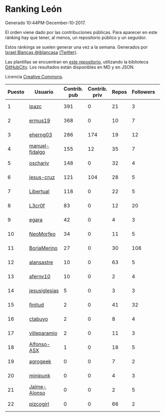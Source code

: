 # Ranking León

Generado 10:44PM-December-10-2017.

El orden viene dado por las contribuciones públicas. Para aparecer en este ránking hay que tener, al menos, un repositorio público y un seguidor.

Estos ránkings se suelen generar una vez a la semana. Generados por [Israel Blancas @iblancasa](https://github.com/iblancasa/) [(Twitter)](https://twitter.com/iblancasa).

Las plantillas se encuentran en [este repositorio](https://github.com/iblancasa/GH-Spanish-Ranking), utilizando la biblioteca [GitHubCity](https://github.com/iblancasa/GitHubCity). Los resultados están disponibles en MD y en JSON.

Licencia [Creative Commons](https://creativecommons.org/licenses/by/4.0/).

| Puesto   |  Usuario  | Contrib. pub | Contrib. priv |Repos| Followers | Desde |  Avatar  |
|----------|-----------|--------------|---------------|-----|-----------|-------|----------|
|1|[ipazc](https://github.com/ipazc)|391|0|21|3|2014-03-03|![ipazc](https://avatars0.githubusercontent.com/u/6841743)|
|2|[ermus19](https://github.com/ermus19)|368|0|10|7|2012-12-14|![ermus19](https://avatars3.githubusercontent.com/u/3046446)|
|3|[eherng03](https://github.com/eherng03)|286|174|19|12|2016-03-03|![eherng03](https://avatars1.githubusercontent.com/u/17623621)|
|4|[manuel-fidalgo](https://github.com/manuel-fidalgo)|155|12|35|7|2016-02-05|![manuel-fidalgo](https://avatars1.githubusercontent.com/u/17085524)|
|5|[oschariv](https://github.com/oschariv)|148|0|32|4|2016-09-26|![oschariv](https://avatars1.githubusercontent.com/u/22443024)|
|6|[jesus-cruz](https://github.com/jesus-cruz)|121|104|28|5|2016-03-04|![jesus-cruz](https://avatars2.githubusercontent.com/u/17657793)|
|7|[Libertual](https://github.com/Libertual)|118|0|22|5|2014-11-17|![Libertual](https://avatars1.githubusercontent.com/u/9809302)|
|8|[L3cr0f](https://github.com/L3cr0f)|83|0|12|20|2016-02-25|![L3cr0f](https://avatars0.githubusercontent.com/u/17481756)|
|9|[egara](https://github.com/egara)|42|0|4|3|2015-08-07|![egara](https://avatars0.githubusercontent.com/u/13696843)|
|10|[NeoMorfeo](https://github.com/NeoMorfeo)|34|0|11|5|2013-03-04|![NeoMorfeo](https://avatars2.githubusercontent.com/u/3766333)|
|11|[BorjaMerino](https://github.com/BorjaMerino)|27|0|30|108|2012-05-03|![BorjaMerino](https://avatars1.githubusercontent.com/u/1701534)|
|12|[alansastre](https://github.com/alansastre)|10|0|63|5|2013-12-02|![alansastre](https://avatars0.githubusercontent.com/u/6086933)|
|13|[afernv10](https://github.com/afernv10)|10|0|2|4|2017-02-23|![afernv10](https://avatars0.githubusercontent.com/u/25979114)|
|14|[jesusiglesias](https://github.com/jesusiglesias)|5|0|3|3|2015-02-27|![jesusiglesias](https://avatars1.githubusercontent.com/u/11229430)|
|15|[finitud](https://github.com/finitud)|2|0|41|32|2010-02-24|![finitud](https://avatars2.githubusercontent.com/u/209716)|
|16|[ctabuyo](https://github.com/ctabuyo)|2|0|8|4|2015-08-12|![ctabuyo](https://avatars1.githubusercontent.com/u/13765677)|
|17|[villeparamio](https://github.com/villeparamio)|2|0|11|3|2015-12-01|![villeparamio](https://avatars2.githubusercontent.com/u/16100827)|
|18|[Alfonso-ASX](https://github.com/Alfonso-ASX)|1|0|18|5|2012-01-11|![Alfonso-ASX](https://avatars2.githubusercontent.com/u/1320670)|
|19|[agrogeek](https://github.com/agrogeek)|0|0|7|2|2009-04-01|![agrogeek](https://avatars0.githubusercontent.com/u/69480)|
|20|[minipunk](https://github.com/minipunk)|0|0|4|3|2012-09-20|![minipunk](https://avatars0.githubusercontent.com/u/2388305)|
|21|[Jaime-Alonso](https://github.com/Jaime-Alonso)|0|0|2|5|2014-01-28|![Jaime-Alonso](https://avatars2.githubusercontent.com/u/6524034)|
|22|[pizcogirl](https://github.com/pizcogirl)|0|0|66|2|2014-09-26|![pizcogirl](https://avatars2.githubusercontent.com/u/8928281)|

